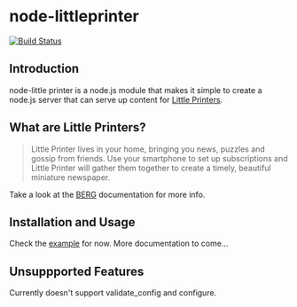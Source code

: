 # node-littleprinter
[![Build Status](https://secure.travis-ci.org/roylines/node-littleprinter.png)](http://travis-ci.org/roylines/node-littleprinter)

## Introduction
node-little printer is a node.js module that makes it simple to create a
node.js server that can serve up content for [Little Printers](http://bergcloud.com/littleprinter/).

## What are Little Printers?
> Little Printer lives in your home, bringing you news, puzzles and gossip from friends. Use your smartphone to set up subscriptions and Little Printer will gather them together to create a timely, beautiful miniature newspaper.

Take a look at the [BERG](http://bergcloud.com/littleprinter/) documentation for more info.

## Installation and Usage
Check the [example](https://github.com/roylines/node-littleprinter/tree/master/examples) for now. More documentation to come...

## Unsuppported Features
Currently doesn't support validate_config and configure.
